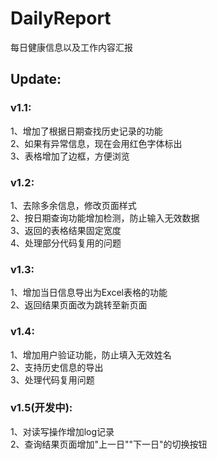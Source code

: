 # DailyReport
每日健康信息以及工作内容汇报  
  
## Update:  
### v1.1:  
1、增加了根据日期查找历史记录的功能  
2、如果有异常信息，现在会用红色字体标出  
3、表格增加了边框，方便浏览  

### v1.2:  
1、去除多余信息，修改页面样式  
2、按日期查询功能增加检测，防止输入无效数据  
3、返回的表格结果固定宽度  
4、处理部分代码复用的问题  

### v1.3:
1、增加当日信息导出为Excel表格的功能  
2、返回结果页面改为跳转至新页面  

### v1.4:  
1、增加用户验证功能，防止填入无效姓名  
2、支持历史信息的导出  
3、处理代码复用问题  
  
### v1.5(开发中):  
1、对读写操作增加log记录  
2、查询结果页面增加"上一日""下一日"的切换按钮  
